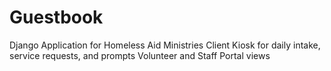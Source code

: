 # Guestbook
Django Application for Homeless Aid Ministries
Client Kiosk for daily intake, service requests, and prompts
Volunteer and Staff Portal views
